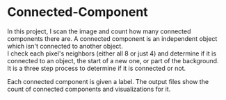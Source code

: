 # Connected-Component

In this project, I scan the image and count how many connected components there are. A connected component is an independent object which isn't connected to another object.   
I check each pixel's neighbors (either all 8 or just 4) and determine if it is connected to an object, the start of a new one, or part of the background.  
It is a three step process to determine if it is connected or not. 

Each connected component is given a label. The output files show the count of connected components and visualizations for it.
